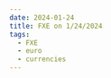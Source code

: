 ```yaml
---
date: 2024-01-24
title: FXE on 1/24/2024
tags: 
  - FXE
  - euro
  - currencies
---
```

<div class="post">
<snapshot-grid 
    :reports="['2024/01/23/CTA/FXE', '2024/01/24/CTA/FXE', '2024/01/24/MTP/FXE']"
    chart="2024/01/24/Chart/FXE"
/>
<p>

</p>
<p>

</p>
</div>